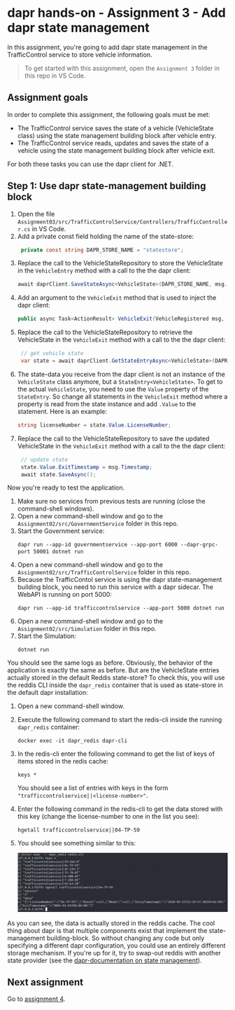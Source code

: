# dapr hands-on - Assignment 3 - Add dapr state management

In this assignment, you're going to add dapr state management in the TrafficControl service to store vehicle information.

> To get started with this assignment, open the `Assignment 3` folder in this repo in VS Code.

## Assignment goals

In order to complete this assignment, the following goals must be met:

- The TrafficControl service saves the state of a vehicle (VehicleState class) using the state management building block after vehicle entry.
- The TrafficControl service reads, updates and saves the state of a vehicle using the state management building block after vehicle exit.

For both these tasks you can use the dapr client for .NET.

## Step 1: Use dapr state-management building block

1. Open the file `Assignment03/src/TrafficControlService/Controllers/TrafficController.cs` in VS Code.
3. Add a private const field holding the name of the state-store:
   ```csharp
    private const string DAPR_STORE_NAME = "statestore";
   ```
4. Replace the call to the VehicleStateRepository to store the VehicleState in the `VehicleEntry` method with a call to the the dapr client:
   ```csharp
   await daprClient.SaveStateAsync<VehicleState>(DAPR_STORE_NAME, msg.LicenseNumber, vehicleState);
   ```
5. Add an argument to the `VehicleExit` method that is used to inject the dapr client:
   ```csharp
   public async Task<ActionResult> VehicleExit(VehicleRegistered msg, [FromServices] IHttpClientFactory httpClientFactory, [FromServices] DaprClient daprClient)

   ```
6. Replace the call to the VehicleStateRepository to retrieve the VehicleState in the `VehicleExit` method with a call to the the dapr client:
   ```csharp
    // get vehicle state
    var state = await daprClient.GetStateEntryAsync<VehicleState>(DAPR_STORE_NAME, msg.LicenseNumber);
   ```
7. The state-data you receive from the dapr client is not an instance of the `VehicleState` class anymore, but a `StateEntry<VehicleState>`. To get to the actual `VehicleState`, you need to use the `Value` property of the `StateEntry`. So change all statements in the `VehicleExit` method where a property is read from the state instance and add `.Value` to the statement. Here is an example:
   ```csharp
   string licenseNumber = state.Value.LicenseNumber;
   ```
8. Replace the call to the VehicleStateRepository to save the updated VehicleState in the `VehicleExit` method with a call to the the dapr client:
   ```csharp
    // update state
    state.Value.ExitTimestamp = msg.Timestamp;
    await state.SaveAsync();
   ```

Now you're ready to test the application.

1. Make sure no services from previous tests are running (close the command-shell windows).
2. Open a new command-shell window and go to the `Assignment02/src/GovernmentService` folder in this repo.
3. Start the Government service:
   ```
   dapr run --app-id governmentservice --app-port 6000 --dapr-grpc-port 50001 dotnet run
   ```
2. Open a new command-shell window and go to the `Assignment02/src/TrafficControlService` folder in this repo.
3. Because the TrafficContol service is using the dapr state-management building block, you need to run this service with a dapr sidecar. The WebAPI is running on port 5000:
   ```
   dapr run --app-id trafficcontrolservice --app-port 5000 dotnet run
   ```
4. Open a new command-shell window and go to the `Assignment02/src/Simulation` folder in this repo.
5. Start the Simulation:
   ```
   dotnet run
   ```

You should see the same logs as before. Obviously, the behavior of the application is exactly the same as before. But are the VehicleState entries actually stored in the default Reddis state-store? To check this, you will use the reddis CLI inside the `dapr_redis` container that is used as state-store in the default dapr installation:

1. Open a new command-shell window.
2. Execute the following command to start the redis-cli inside the running `dapr_redis` container:
   ```
   docker exec -it dapr_redis dapr-cli
   ```
3. In the redis-cli enter the following command to get the list of keys of items stored in the redis cache:
   ```
   keys *
   ```
   You should see a list of entries with keys in the form `"trafficcontrolservice||<license-number>"`.
4. Enter the following command in the redis-cli to get the data stored with this key (change the license-number to one in the list you see):
   ```
   hgetall trafficcontrolservice||04-TP-59
   ```
5. You should see something similar to this:

   ![](img/redis-cli.png)

As you can see, the data is actually stored in the reddis cache. The cool thing about dapr is that multiple components exist that implement the state-management building-block. So without changing any code but only specifying a different dapr configuration, you could use an entirely different storage mechanism. If you're up for it, try to swap-out reddis with another state provider (see the [dapr-documentation on state management](https://github.com/dapr/docs/blob/master/concepts/state-management/README.md)).


## Next assignment

Go to [assignment 4](../Assignment04/README.md).